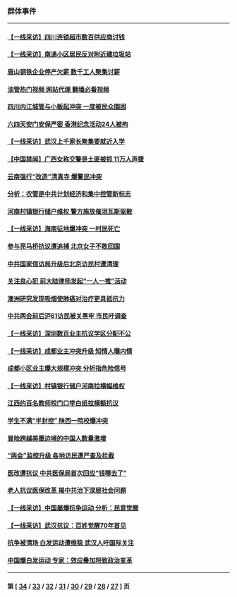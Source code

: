 ### 群体事件
---
#### [【一线采访】四川连锁超市数百供应商讨钱](../../pages/ncid279/n14025102.md?07020045) 
#### [【一线采访】南通小区居民反对附近建垃圾站](../../pages/ncid279/n14021690.md?07020045) 
#### [唐山钢铁企业停产欠薪 数千工人聚集讨薪](../../pages/ncid279/n14017404.md?07020045) 
#### [油管热门视频 网站代理 翻墙必看视频](http://138.2.39.72:81/youtube.html?epic-marker?07020045)
#### [四川内江城管与小贩起冲突 一度被民众围困](../../pages/ncid279/n14015922.md?07020045) 
#### [六四天安门安保严密 香港纪念活动24人被拘](../../pages/ncid279/n14009800.md?07020045) 
#### [【一线采访】武汉上千家长聚集要就近入学](../../pages/ncid279/n14009497.md?07020045) 
#### [【中国禁闻】广西女称交警是土匪被抓 11万人声援](../../pages/ncid279/n14006869.md?07020045) 
#### [云南强行“改造”清真寺 爆警民冲突](../../pages/ncid279/n14005561.md?07020045) 
#### [分析：农管是中共计划经济和集中控管新标志](../../pages/ncid279/n14000665.md?07020045) 
#### [河南村镇银行储户维权 警方施放催泪瓦斯驱散](../../pages/ncid279/n13998750.md?07020045) 
#### [【一线采访】海南征地爆冲突 一村民死亡](../../pages/ncid279/n13989137.md?07020045) 
#### [参与亮马桥抗议遭追捕 北京女子不敢回国](../../pages/ncid279/n13985420.md?07020045) 
#### [中共国家信访局升级后北京访民村遭清理](../../pages/ncid279/n13984826.md?07020045) 
#### [关注良心犯 前大陆律师发起“一人一推”活动](../../pages/ncid279/n13980524.md?07020045) 
#### [澳洲研究发现吸烟使肺癌对治疗更具抵抗力](../../pages/ncid279/n13977762.md?07020045) 
#### [中共两会前后沪61访民被关黑牢 市民吁调查](../../pages/ncid279/n13976054.md?07020045) 
#### [【一线采访】深圳数百业主抗议学区分配不公](../../pages/ncid279/n13976680.md?07020045) 
#### [【一线采访】成都业主冲突升级 知情人曝内情](../../pages/ncid279/n13965289.md?07020045) 
#### [成都小区业主爆大规模冲突 分析指危险信号](../../pages/ncid279/n13964520.md?07020045) 
#### [【一线采访】村镇银行储户河南拉横幅维权](../../pages/ncid279/n13964555.md?07020045) 
#### [江西约百名教师校门口举白纸拉横额抗议](../../pages/ncid279/n13958579.md?07020045) 
#### [学生不满“半封控” 陕西一院校爆冲突](../../pages/ncid279/n13946647.md?07020045) 
#### [冒险跨越美墨边境的中国人数量激增](../../pages/ncid279/n13946742.md?07020045) 
#### [“两会”监控升级 各地访民遭严查及拦截](../../pages/ncid279/n13942702.md?07020045) 
#### [医改遭抗议 中共医保局首次回应“钱哪去了”](../../pages/ncid279/n13938290.md?07020045) 
#### [老人抗议医保改革 揭中共治下深层社会问题](../../pages/ncid279/n13934963.md?07020045) 
#### [【一线采访】中国屡爆抗争运动 分析：民意觉醒](../../pages/ncid279/n13934024.md?07020045) 
#### [【一线采访】武汉抗议：百姓觉醒70年首见](../../pages/ncid279/n13931265.md?07020045) 
#### [抗争被清场 白发运动遭维稳 武汉人吁国际关注](../../pages/ncid279/n13931147.md?07020045) 
#### [中国爆白发运动 专家：效应叠加将致政治变革](../../pages/ncid279/n13931004.md?07020045) 

---
#### 第 [ [34](./34.md?07020045) / [33](./33.md?07020045) / [32](./32.md?07020045) / [31](./31.md?07020045) / [30](./30.md?07020045) / [29](./29.md?07020045) / [28](./28.md?07020045) / [27](./27.md?07020045) ] 页
